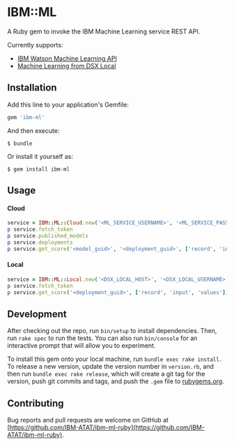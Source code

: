 # IBM::ML

A Ruby gem to invoke the IBM Machine Learning service REST API.

Currently supports:
- [IBM Watson Machine Learning API](https://watson-ml-api.mybluemix.net/)
- [Machine Learning from DSX Local](https://datascience.ibm.com/docs/content/local/models.html#evaluate-models-with-rest-apis)

## Installation

Add this line to your application's Gemfile:

```ruby
gem 'ibm-ml'
```

And then execute:

    $ bundle

Or install it yourself as:

    $ gem install ibm-ml

## Usage

#### Cloud
```ruby
service = IBM::ML::Cloud.new('<ML_SERVICE_USERNAME>', '<ML_SERVICE_PASSWORD>')
p service.fetch_token
p service.published_models
p service.deployments
p service.get_score('<model_guid>', '<deployment_guid>', ['record', 'input', 'values'])
```

#### Local
```ruby
service = IBM::ML::Local.new('<DSX_LOCAL_HOST>', '<DSX_LOCAL_USERNAME>', '<DSX_LOCAL_PASSWORD>')
p service.fetch_token
p service.get_score('<deployment_guid>', ['record', 'input', 'values'])
```

## Development

After checking out the repo, run `bin/setup` to install dependencies. Then, run `rake spec` to run the tests. You can also run `bin/console` for an interactive prompt that will allow you to experiment.

To install this gem onto your local machine, run `bundle exec rake install`. To release a new version, update the version number in `version.rb`, and then run `bundle exec rake release`, which will create a git tag for the version, push git commits and tags, and push the `.gem` file to [rubygems.org](https://rubygems.org).

## Contributing

Bug reports and pull requests are welcome on GitHub at [https://github.com/IBM-ATAT/ibm-ml-ruby](https://github.com/IBM-ATAT/ibm-ml-ruby).

